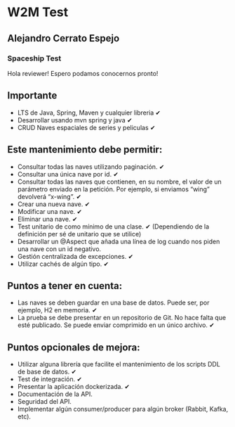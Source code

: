 # W2M Test 
## Alejandro Cerrato Espejo
### Spaceship Test

Hola reviewer! Espero podamos conocernos pronto!


## Importante
* LTS de Java, Spring, Maven y cualquier libreria ✔
* Desarrollar usando mvn spring y java ✔
* CRUD Naves espaciales de series y peliculas ✔

## Este mantenimiento debe permitir:
* Consultar todas las naves utilizando paginación.  ✔
* Consultar una única nave por id.  ✔
* Consultar todas las naves que contienen, en su nombre, el valor de un parámetro enviado en
  la petición. Por ejemplo, si enviamos “wing” devolverá “x-wing”.  ✔
* Crear una nueva nave.  ✔
* Modificar una nave.  ✔
* Eliminar una nave.  ✔
* Test unitario de como mínimo de una clase. ✔ (Dependiendo de la definición per sé de unitario que se utilice)
* Desarrollar un @Aspect que añada una línea de log cuando nos piden una nave con un id
  negativo. 
* Gestión centralizada de excepciones. ✔
* Utilizar cachés de algún tipo.  ✔

## Puntos a tener en cuenta:
* Las naves se deben guardar en una base de datos. Puede ser, por ejemplo, H2 en memoria.  ✔
* La prueba se debe presentar en un repositorio de Git. No hace falta que esté publicado. Se
  puede enviar comprimido en un único archivo.  ✔

## Puntos opcionales de mejora:
* Utilizar alguna librería que facilite el mantenimiento de los scripts DDL de base de datos.  ✔
* Test de integración.  ✔
* Presentar la aplicación dockerizada.  ✔
* Documentación de la API. 
* Seguridad del API.
* Implementar algún consumer/producer para algún broker (Rabbit, Kafka, etc).

